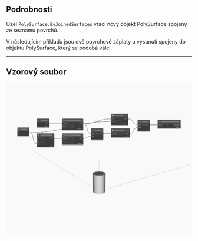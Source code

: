 ## Podrobnosti
Uzel `PolySurface.ByJoinedSurfaces` vrací nový objekt PolySurface spojený ze seznamu povrchů.

V následujícím příkladu jsou dvě povrchové záplaty a vysunutí spojeny do objektu PolySurface, který se podobá válci.

___
## Vzorový soubor

![ByJoinedSurfaces](./Autodesk.DesignScript.Geometry.PolySurface.ByJoinedSurfaces_img.jpg)

